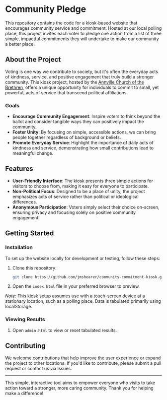 # Community Pledge

This repository contains the code for a kiosk-based website that encourages community service and commitment. Hosted at our local polling place, this project invites each voter to pledge one action from a list of three simple, impactful commitments they will undertake to make our community a better place.

## About the Project

Voting is one way we contribute to society, but it's often the everyday acts of kindness, service, and positive engagement that truly build a stronger community. This kiosk project, hosted by the [Annville Church of the Brethren](https://www.annvillecob.org), offers a unique opportunity for individuals to commit to small, yet powerful, acts of service that transcend political affiliations.

### Goals

- **Encourage Community Engagement**: Inspire voters to think beyond the ballot and consider tangible ways they can positively impact the community.
- **Foster Unity**: By focusing on simple, accessible actions, we can bring people together regardless of background or beliefs.
- **Promote Everyday Service**: Highlight the importance of daily acts of kindness and service, demonstrating how small contributions lead to meaningful change.

## Features

- **User-Friendly Interface**: The kiosk presents three simple actions for visitors to choose from, making it easy for everyone to participate.
- **Non-Political Focus**: Designed to be a place of unity, the project emphasizes acts of service rather than political or ideological differences.
- **Anonymous Participation**: Voters simply select their choice on-screen, ensuring privacy and focusing solely on positive community engagement.

## Getting Started

### Installation
To set up the website locally for development or testing, follow these steps:

1. Clone this repository:  
   ```bash
   git clone https://github.com/jmshearer/community-commitment-kiosk.git

2. Open the `index.html` file in your preferred browser to preview.

*Note*: This kiosk setup assumes use with a touch-screen device at a stationary location, such as a polling place.  Data is tabulated primarily using localStorage.

### Viewing Results

1. Open `admin.html` to view or reset tabulated results.


## Contributing

We welcome contributions that help improve the user experience or expand the project to other locations. If you'd like to contribute, please submit a pull request or contact us via Issues.

---

This simple, interactive tool aims to empower everyone who visits to take action toward a stronger, more caring community. Thank you for helping make a difference!
